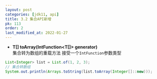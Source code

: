 ```yaml
---
layout: post
categories: [jdk11, api]
title: 3.2 集合API新增
pk: 113
order: 2
last_modified_at: 2022-01-27
---
```


- **T[] toArray(IntFunction<T[]> generator)**  
集合转为数组的重载方法 接受一个`IntFunction`参数类型

```java
List<Integer> list = List.of(1, 2, 3);
// 集合转数组
System.out.println(Arrays.toString(list.toArray(Integer[]::new)));
```